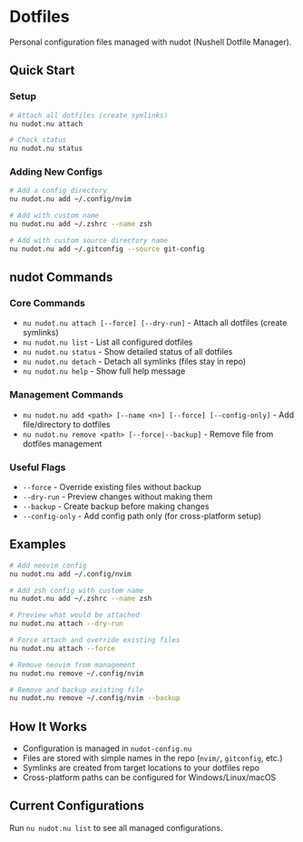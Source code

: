 # Dotfiles

Personal configuration files managed with nudot (Nushell Dotfile Manager).

## Quick Start

### Setup
```bash
# Attach all dotfiles (create symlinks)
nu nudot.nu attach

# Check status
nu nudot.nu status
```

### Adding New Configs
```bash
# Add a config directory
nu nudot.nu add ~/.config/nvim

# Add with custom name
nu nudot.nu add ~/.zshrc --name zsh

# Add with custom source directory name
nu nudot.nu add ~/.gitconfig --source git-config
```

## nudot Commands

### Core Commands
- `nu nudot.nu attach [--force] [--dry-run]` - Attach all dotfiles (create symlinks)
- `nu nudot.nu list` - List all configured dotfiles
- `nu nudot.nu status` - Show detailed status of all dotfiles
- `nu nudot.nu detach` - Detach all symlinks (files stay in repo)
- `nu nudot.nu help` - Show full help message

### Management Commands
- `nu nudot.nu add <path> [--name <n>] [--force] [--config-only]` - Add file/directory to dotfiles
- `nu nudot.nu remove <path> [--force|--backup]` - Remove file from dotfiles management

### Useful Flags
- `--force` - Override existing files without backup
- `--dry-run` - Preview changes without making them
- `--backup` - Create backup before making changes
- `--config-only` - Add config path only (for cross-platform setup)

## Examples

```bash
# Add neovim config
nu nudot.nu add ~/.config/nvim

# Add zsh config with custom name
nu nudot.nu add ~/.zshrc --name zsh

# Preview what would be attached
nu nudot.nu attach --dry-run

# Force attach and override existing files
nu nudot.nu attach --force

# Remove neovim from management
nu nudot.nu remove ~/.config/nvim

# Remove and backup existing file
nu nudot.nu remove ~/.config/nvim --backup
```

## How It Works

- Configuration is managed in `nudot-config.nu`
- Files are stored with simple names in the repo (`nvim/`, `gitconfig`, etc.)
- Symlinks are created from target locations to your dotfiles repo
- Cross-platform paths can be configured for Windows/Linux/macOS

## Current Configurations

Run `nu nudot.nu list` to see all managed configurations.